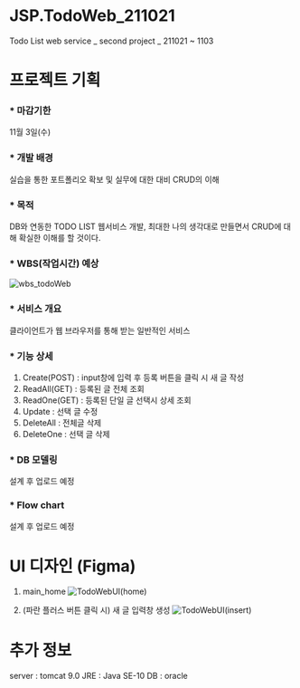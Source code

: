 # JSP.TodoWeb_211021
Todo List web service _ second project _ 211021 ~ 1103 

# 프로젝트 기획
### * 마감기한
11월 3일(수)

### * 개발 배경
실습을 통한 포트폴리오 확보 및 실무에 대한 대비
CRUD의 이해

### * 목적
DB와 연동한 TODO LIST 웹서비스 개발, 최대한 나의 생각대로 만들면서 CRUD에 대해 확실한 이해를 할 것이다.

### * WBS(작업시간) 예상

![wbs_todoWeb](https://user-images.githubusercontent.com/79829085/138304661-55626cb6-6488-4472-8eff-1e0de8829b1c.JPG)

### * 서비스 개요
클라이언트가 웹 브라우저를 통해 받는 일반적인 서비스

### * 기능 상세
1) Create(POST)
: input창에 입력 후 등록 버튼을 클릭 시 새 글 작성
2) ReadAll(GET)
: 등록된 글 전체 조회
3) ReadOne(GET)
: 등록된 단일 글 선택시 상세 조회
4) Update
: 선택 글 수정
5) DeleteAll
: 전체글 삭제
6) DeleteOne
: 선택 글 삭제

### * DB 모델링
 설계 후 업로드 예정

### * Flow chart
 설계 후 업로드 예정


# UI 디자인 (Figma)
1. main_home
![TodoWebUI(home)](https://user-images.githubusercontent.com/79829085/138561308-06f2b1d9-5d49-42bc-ac00-0b341451a38b.JPG)

2. (파란 플러스 버튼 클릭 시) 새 글 입력창 생성
![TodoWebUI(insert)](https://user-images.githubusercontent.com/79829085/138561315-9d001a9e-3a10-4d29-8c1d-c81cc4de6a12.JPG)


# 추가 정보
server : tomcat 9.0
JRE : Java SE-10
DB : oracle
